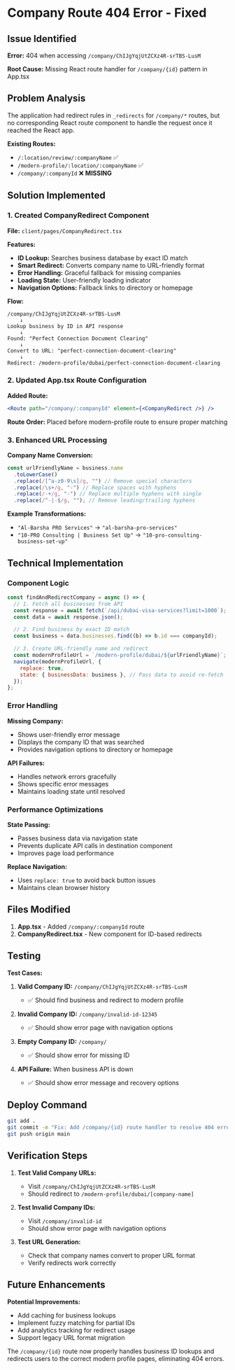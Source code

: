 # Company Route 404 Error - Fixed

## Issue Identified

**Error:** 404 when accessing `/company/ChIJgYqjUtZCXz4R-srTBS-LusM`

**Root Cause:** Missing React route handler for `/company/{id}` pattern in App.tsx

## Problem Analysis

The application had redirect rules in `_redirects` for `/company/*` routes, but no corresponding React route component to handle the request once it reached the React app.

**Existing Routes:**

- `/:location/review/:companyName` ✅
- `/modern-profile/:location/:companyName` ✅
- `/company/:companyId` ❌ **MISSING**

## Solution Implemented

### 1. Created CompanyRedirect Component

**File:** `client/pages/CompanyRedirect.tsx`

**Features:**

- **ID Lookup:** Searches business database by exact ID match
- **Smart Redirect:** Converts company name to URL-friendly format
- **Error Handling:** Graceful fallback for missing companies
- **Loading State:** User-friendly loading indicator
- **Navigation Options:** Fallback links to directory or homepage

**Flow:**

```
/company/ChIJgYqjUtZCXz4R-srTBS-LusM
    ↓
Lookup business by ID in API response
    ↓
Found: "Perfect Connection Document Clearing"
    ↓
Convert to URL: "perfect-connection-document-clearing"
    ↓
Redirect: /modern-profile/dubai/perfect-connection-document-clearing
```

### 2. Updated App.tsx Route Configuration

**Added Route:**

```jsx
<Route path="/company/:companyId" element={<CompanyRedirect />} />
```

**Route Order:** Placed before modern-profile route to ensure proper matching

### 3. Enhanced URL Processing

**Company Name Conversion:**

```javascript
const urlFriendlyName = business.name
  .toLowerCase()
  .replace(/[^a-z0-9\s]/g, "") // Remove special characters
  .replace(/\s+/g, "-") // Replace spaces with hyphens
  .replace(/-+/g, "-") // Replace multiple hyphens with single
  .replace(/^-|-$/g, ""); // Remove leading/trailing hyphens
```

**Example Transformations:**

- `"Al-Barsha PRO Services"` → `"al-barsha-pro-services"`
- `"10-PRO Consulting | Business Set Up"` → `"10-pro-consulting-business-set-up"`

## Technical Implementation

### Component Logic

```jsx
const findAndRedirectCompany = async () => {
  // 1. Fetch all businesses from API
  const response = await fetch(`/api/dubai-visa-services?limit=1000`);
  const data = await response.json();

  // 2. Find business by exact ID match
  const business = data.businesses.find((b) => b.id === companyId);

  // 3. Create URL-friendly name and redirect
  const modernProfileUrl = `/modern-profile/dubai/${urlFriendlyName}`;
  navigate(modernProfileUrl, {
    replace: true,
    state: { businessData: business }, // Pass data to avoid re-fetch
  });
};
```

### Error Handling

**Missing Company:**

- Shows user-friendly error message
- Displays the company ID that was searched
- Provides navigation options to directory or homepage

**API Failures:**

- Handles network errors gracefully
- Shows specific error messages
- Maintains loading state until resolved

### Performance Optimizations

**State Passing:**

- Passes business data via navigation state
- Prevents duplicate API calls in destination component
- Improves page load performance

**Replace Navigation:**

- Uses `replace: true` to avoid back button issues
- Maintains clean browser history

## Files Modified

1. **App.tsx** - Added `/company/:companyId` route
2. **CompanyRedirect.tsx** - New component for ID-based redirects

## Testing

**Test Cases:**

1. **Valid Company ID:** `/company/ChIJgYqjUtZCXz4R-srTBS-LusM`

   - ✅ Should find business and redirect to modern profile

2. **Invalid Company ID:** `/company/invalid-id-12345`

   - ✅ Should show error page with navigation options

3. **Empty Company ID:** `/company/`

   - ✅ Should show error for missing ID

4. **API Failure:** When business API is down
   - ✅ Should show error message and recovery options

## Deploy Command

```bash
git add .
git commit -m "Fix: Add /company/{id} route handler to resolve 404 errors"
git push origin main
```

## Verification Steps

1. **Test Valid Company URLs:**

   - Visit `/company/ChIJgYqjUtZCXz4R-srTBS-LusM`
   - Should redirect to `/modern-profile/dubai/[company-name]`

2. **Test Invalid Company IDs:**

   - Visit `/company/invalid-id`
   - Should show error page with navigation options

3. **Test URL Generation:**
   - Check that company names convert to proper URL format
   - Verify redirects work correctly

## Future Enhancements

**Potential Improvements:**

- Add caching for business lookups
- Implement fuzzy matching for partial IDs
- Add analytics tracking for redirect usage
- Support legacy URL format migration

The `/company/{id}` route now properly handles business ID lookups and redirects users to the correct modern profile pages, eliminating 404 errors.
